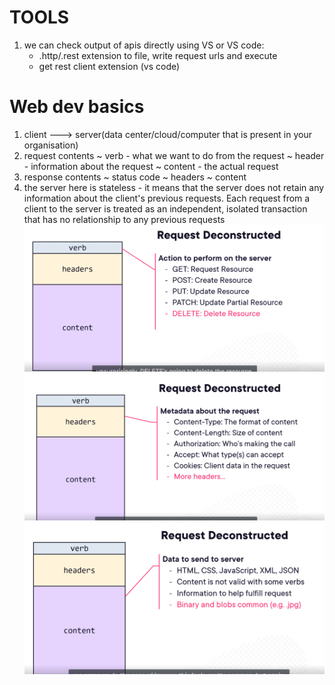 # TOOLS
1) we can check output of apis directly using VS or VS code:
    - .http/.rest extension to file, write request urls and execute
    - get rest client extension (vs code)


# Web dev basics
1) client ---> server(data center/cloud/computer that is present in your organisation)
2) request contents
    ~ verb - what we want to do from the request
    ~ header - information about the request
    ~ content - the actual request
3) response contents
    ~ status code
    ~ headers
    ~ content
4) the server here is stateless -  it means that the server does not retain any information about the client's previous requests. Each request from a client to the server is treated as an independent, isolated transaction that has no relationship to any previous requests
![alt text](image.png)
![alt text](image-1.png)
![alt text](image-2.png)
